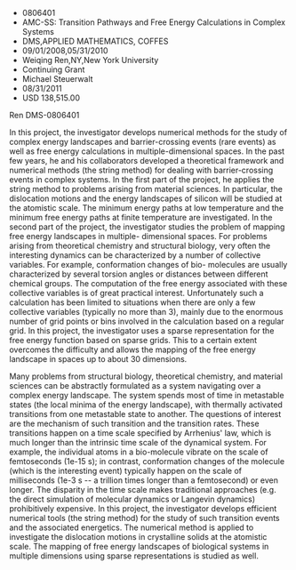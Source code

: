 
* 0806401
* AMC-SS: Transition Pathways and Free Energy Calculations in Complex Systems
* DMS,APPLIED MATHEMATICS, COFFES
* 09/01/2008,05/31/2010
* Weiqing Ren,NY,New York University
* Continuing Grant
* Michael Steuerwalt
* 08/31/2011
* USD 138,515.00

Ren DMS-0806401

In this project, the investigator develops numerical methods for the study of
complex energy landscapes and barrier-crossing events (rare events) as well as
free energy calculations in multiple-dimensional spaces. In the past few years,
he and his collaborators developed a theoretical framework and numerical methods
(the string method) for dealing with barrier-crossing events in complex systems.
In the first part of the project, he applies the string method to problems
arising from material sciences. In particular, the dislocation motions and the
energy landscapes of silicon will be studied at the atomistic scale. The minimum
energy paths at low temperature and the minimum free energy paths at finite
temperature are investigated. In the second part of the project, the
investigator studies the problem of mapping free energy landscapes in multiple-
dimensional spaces. For problems arising from theoretical chemistry and
structural biology, very often the interesting dynamics can be characterized by
a number of collective variables. For example, conformation changes of bio-
molecules are usually characterized by several torsion angles or distances
between different chemical groups. The computation of the free energy associated
with these collective variables is of great practical interest. Unfortunately
such a calculation has been limited to situations when there are only a few
collective variables (typically no more than 3), mainly due to the enormous
number of grid points or bins involved in the calculation based on a regular
grid. In this project, the investigator uses a sparse representation for the
free energy function based on sparse grids. This to a certain extent overcomes
the difficulty and allows the mapping of the free energy landscape in spaces up
to about 30 dimensions.

Many problems from structural biology, theoretical chemistry, and material
sciences can be abstractly formulated as a system navigating over a complex
energy landscape. The system spends most of time in metastable states (the local
minima of the energy landscape), with thermally activated transitions from one
metastable state to another. The questions of interest are the mechanism of such
transition and the transition rates. These transitions happen on a time scale
specified by Arrhenius' law, which is much longer than the intrinsic time scale
of the dynamical system. For example, the individual atoms in a bio-molecule
vibrate on the scale of femtoseconds (1e-15 s); in contrast, conformation
changes of the molecule (which is the interesting event) typically happen on the
scale of milliseconds (1e-3 s -- a trillion times longer than a femtosecond) or
even longer. The disparity in the time scale makes traditional approaches (e.g.
the direct simulation of molecular dynamics or Langevin dynamics) prohibitively
expensive. In this project, the investigator develops efficient numerical tools
(the string method) for the study of such transition events and the associated
energetics. The numerical method is applied to investigate the dislocation
motions in crystalline solids at the atomistic scale. The mapping of free energy
landscapes of biological systems in multiple dimensions using sparse
representations is studied as well.
